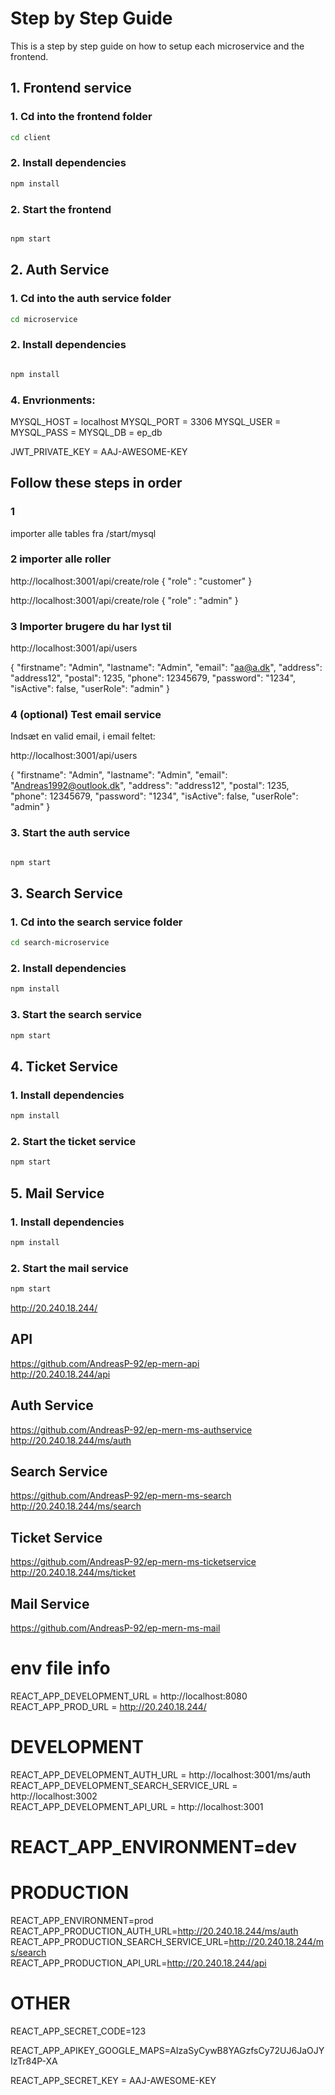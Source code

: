 # Step by Step Guide
This is a step by step guide on how to setup each microservice and the frontend.

## 1. Frontend service

### 1. Cd into the frontend folder

```bash
cd client
```

### 2. Install dependencies

```bash
npm install
```

### 2. Start the frontend

```bash

npm start
```

## 2. Auth Service

### 1. Cd into the auth service folder

```bash
cd microservice
```

### 2. Install dependencies

```bash

npm install
```

### 4. Envrionments:

MYSQL_HOST = localhost
MYSQL_PORT = 3306
MYSQL_USER = <Your user here>
MYSQL_PASS = <Your Password here>
MYSQL_DB = ep_db

JWT_PRIVATE_KEY = AAJ-AWESOME-KEY

## Follow these steps in order

### 1 
importer alle tables fra /start/mysql
### 2 importer alle roller
http://localhost:3001/api/create/role
{
    "role" : "customer"
}

http://localhost:3001/api/create/role
{
    "role" : "admin"
}

### 3 Importer brugere du har lyst til

http://localhost:3001/api/users

{
    "firstname": "Admin",
    "lastname": "Admin",
    "email": "aa@a.dk",
    "address": "address12",
    "postal": 1235,
    "phone": 12345679,
    "password": "1234",
    "isActive": false,
    "userRole": "admin"
}

### 4 (optional) Test email service

Indsæt en valid email, i email feltet:

http://localhost:3001/api/users

{
    "firstname": "Admin",
    "lastname": "Admin",
    "email": "Andreas1992@outlook.dk",
    "address": "address12",
    "postal": 1235,
    "phone": 12345679,
    "password": "1234",
    "isActive": false,
    "userRole": "admin"
}

### 3. Start the auth service

```bash

npm start
```

## 3. Search Service

### 1. Cd into the search service folder

```bash
cd search-microservice
```

### 2. Install dependencies

```bash
npm install
```

### 3. Start the search service

```bash
npm start
```

## 4. Ticket Service

### 1. Install dependencies

```bash
npm install
```

### 2. Start the ticket service

```bash
npm start
```

## 5. Mail Service

### 1. Install dependencies

```bash
npm install
```

### 2. Start the mail service

```bash
npm start
```


http://20.240.18.244/
## API
https://github.com/AndreasP-92/ep-mern-api<br>
http://20.240.18.244/api<br>
## Auth Service
https://github.com/AndreasP-92/ep-mern-ms-authservice<br>
http://20.240.18.244/ms/auth<br>
## Search Service
https://github.com/AndreasP-92/ep-mern-ms-search<br>
http://20.240.18.244/ms/search
## Ticket Service
https://github.com/AndreasP-92/ep-mern-ms-ticketservice<br>
http://20.240.18.244/ms/ticket
## Mail Service
https://github.com/AndreasP-92/ep-mern-ms-mail
# env file info

REACT_APP_DEVELOPMENT_URL = http://localhost:8080<br>
REACT_APP_PROD_URL = http://20.240.18.244/<br>


# DEVELOPMENT
REACT_APP_DEVELOPMENT_AUTH_URL = http://localhost:3001/ms/auth<br>
REACT_APP_DEVELOPMENT_SEARCH_SERVICE_URL = http://localhost:3002 <br>
REACT_APP_DEVELOPMENT_API_URL = http://localhost:3001<br>
# REACT_APP_ENVIRONMENT=dev

# PRODUCTION
REACT_APP_ENVIRONMENT=prod
REACT_APP_PRODUCTION_AUTH_URL=http://20.240.18.244/ms/auth<br>
REACT_APP_PRODUCTION_SEARCH_SERVICE_URL=http://20.240.18.244/ms/search<br>
REACT_APP_PRODUCTION_API_URL=http://20.240.18.244/api<br>
# OTHER

REACT_APP_SECRET_CODE=123<br>

REACT_APP_APIKEY_GOOGLE_MAPS=AIzaSyCywB8YAGzfsCy72UJ6JaOJYIzTr84P-XA<br>

REACT_APP_SECRET_KEY = AAJ-AWESOME-KEY<br>

